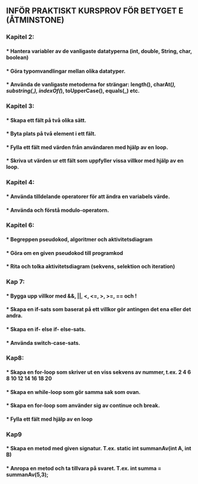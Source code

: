 ## INFÖR PRAKTISKT KURSPROV FÖR BETYGET E (ÅTMINSTONE)
### Kapitel 2:
#### * Hantera variabler av de vanligaste datatyperna (int, double, String, char, boolean)
#### * Göra typomvandlingar mellan olika datatyper.
#### * Använda de vanligaste metoderna for strängar: length(), charAt(_), substring(_,_), indexOf(_), toUpperCase(), equals(_) etc.

### Kapitel 3:
#### * Skapa ett fält på två olika sätt.
#### * Byta plats på två element i ett fält.
#### * Fylla ett fält med värden från användaren med hjälp av en loop.
#### * Skriva ut värden ur ett fält som uppfyller vissa villkor med hjälp av en loop.

### Kapitel 4:
#### * Använda tilldelande operatorer för att ändra en variabels värde.
#### * Använda och förstå modulo-operatorn.

### Kapitel 6:
#### * Begreppen pseudokod, algoritmer och aktivitetsdiagram
#### * Göra om en given pseudokod till programkod
#### * Rita och tolka aktivitetsdiagram (sekvens, selektion och iteration)

### Kap 7:
#### * Bygga upp villkor med &&, ||, <, <=, >, >=, == och !
#### * Skapa en if-sats som baserat på ett villkor gör antingen det ena eller det andra.
#### * Skapa en if- else if- else-sats.
#### * Använda switch-case-sats.

### Kap8:
#### * Skapa en for-loop som skriver ut en viss sekvens av nummer, t.ex. 2 4 6 8 10 12 14 16 18 20
#### * Skapa en while-loop som gör samma sak som ovan.
#### * Skapa en for-loop som använder sig av continue och break.
#### * Fylla ett fält med hjälp av en loop

### Kap9
#### * Skapa en metod med given signatur. T.ex. static int summanAv(int A, int B)
#### * Anropa en metod och ta tillvara på svaret. T.ex. int summa = summanAv(5,3);